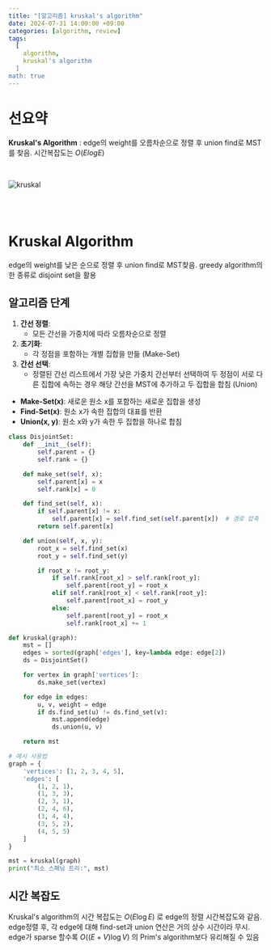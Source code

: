 ```yaml
---
title: "[알고리즘] kruskal's algorithm"
date: 2024-07-31 14:00:00 +09:00
categories: [algorithm, review]
tags:
  [
    algorithm,
    kruskal's algorithm
  ]
math: true
---
```


# **선요약**

**Kruskal's Algorithm** : edge의 weight를 오름차순으로 정렬 후 union find로 MST를 찾음. 시간복잡도는 $O(ElogE)$

<br/>

![kruskal](https://upload.wikimedia.org/wikipedia/commons/a/a3/UnionFindKruskalDemo.gif)

<br/>
<br/>

# **Kruskal Algorithm**

edge의 weight를 낮은 순으로 정렬 후 union find로 MST찾음. greedy algorithm의 한 종류로 disjoint set을 활용 

## **알고리즘 단계**

1. **간선 정렬**:
   - 모든 간선을 가중치에 따라 오름차순으로 정렬
2. **초기화**:
   - 각 정점을 포함하는 개별 집합을 만듦 (Make-Set)
3. **간선 선택**:
   - 정렬된 간선 리스트에서 가장 낮은 가중치 간선부터 선택하여 두 정점이 서로 다른 집합에 속하는 경우 해당 간선을 MST에 추가하고 두 집합을 합침 (Union)

- **Make-Set(x)**: 새로운 원소 x를 포함하는 새로운 집합을 생성
- **Find-Set(x)**: 원소 x가 속한 집합의 대표를 반환
- **Union(x, y)**: 원소 x와 y가 속한 두 집합을 하나로 합침

```python
class DisjointSet:
    def __init__(self):
        self.parent = {}
        self.rank = {}

    def make_set(self, x):
        self.parent[x] = x
        self.rank[x] = 0

    def find_set(self, x):
        if self.parent[x] != x:
            self.parent[x] = self.find_set(self.parent[x])  # 경로 압축
        return self.parent[x]

    def union(self, x, y):
        root_x = self.find_set(x)
        root_y = self.find_set(y)

        if root_x != root_y:
            if self.rank[root_x] > self.rank[root_y]:
                self.parent[root_y] = root_x
            elif self.rank[root_x] < self.rank[root_y]:
                self.parent[root_x] = root_y
            else:
                self.parent[root_y] = root_x
                self.rank[root_x] += 1

def kruskal(graph):
    mst = []
    edges = sorted(graph['edges'], key=lambda edge: edge[2])
    ds = DisjointSet()

    for vertex in graph['vertices']:
        ds.make_set(vertex)

    for edge in edges:
        u, v, weight = edge
        if ds.find_set(u) != ds.find_set(v):
            mst.append(edge)
            ds.union(u, v)

    return mst

# 예시 사용법
graph = {
    'vertices': [1, 2, 3, 4, 5],
    'edges': [
        (1, 2, 1),
        (1, 3, 3),
        (2, 3, 1),
        (2, 4, 6),
        (3, 4, 4),
        (3, 5, 2),
        (4, 5, 5)
    ]
}

mst = kruskal(graph)
print("최소 스패닝 트리:", mst)
```

## **시간 복잡도**

Kruskal's algorithm의 시간 복잡도는 $O(E \log E)$ 로 edge의 정렬 시간복잡도와 같음. edge정렬 후, 각 edge에 대해 find-set과 union 연산은 거의 상수 시간이라 무시. edge가 sparse 할수록 $O((E + V) \log V)$ 의 Prim's algorithm보다 유리해질 수 있음